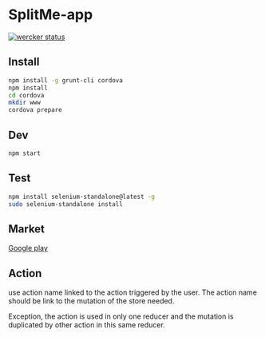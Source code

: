 # SplitMe-app

[![wercker status](https://app.wercker.com/status/37d56113d27069405dd13eb9a8d8bb20/m "wercker status")](https://app.wercker.com/project/bykey/37d56113d27069405dd13eb9a8d8bb20)

## Install

```sh
npm install -g grunt-cli cordova
npm install
cd cordova
mkdir www
cordova prepare
```

## Dev

```sh
npm start
```

## Test

```sh
npm install selenium-standalone@latest -g
sudo selenium-standalone install
```

## Market
[Google play](https://play.google.com/store/apps/details?id=com.split.app)

## Action

use action name linked to the action triggered by the user. The action name should be link to the mutation of the store needed.

Exception, the action is used in only one reducer and the mutation is duplicated by other action in this same reducer.
